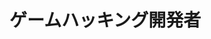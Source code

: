   #                                                                                               ゲームハッキング開発者


